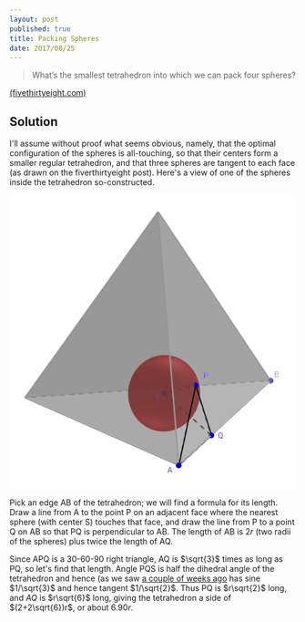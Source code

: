 ```yaml
---
layout: post
published: true
title: Packing Spheres
date: 2017/08/25
---
```


>What’s the smallest tetrahedron into which we can pack four spheres?

<!--more-->

[(fivethirtyeight.com)](https://fivethirtyeight.com/features/work-a-shift-in-the-riddler-gift-shop/)

## Solution

I'll assume without proof what seems obvious, namely, that the optimal configuration of the spheres is all-touching, so that their centers form a smaller regular tetrahedron, and that three spheres are tangent to each face (as drawn on the fiverthirtyeight post). Here's a view of one of the spheres inside the tetrahedron so-constructed.

![Sphere in tetrahedron.](/img/SphereInTetrahedron.png)

Pick an edge AB of the tetrahedron; we will find a formula for its length. Draw a line from A to the point P on an adjacent face where the nearest sphere (with center S) touches that face, and draw the line from P to a point Q on AB so that PQ is perpendicular to AB. The length of AB is $2r$ (two radii of the spheres) plus twice the length of AQ.

Since APQ is a 30-60-90 right triangle, AQ is $\sqrt{3}$ times as long as PQ, so let's find that length.  Angle PQS is half the dihedral angle of the tetrahedron and hence (as we saw [a couple of weeks ago](https://hectorpefo.github.io/2017-08-11-Five-Tetrahedra/) has sine $1/\sqrt{3}$ and hence tangent $1/\sqrt{2}$. Thus PQ is $r\sqrt{2}$ long, and $AQ$ is $r\sqrt{6}$ long, giving the tetrahedron a side of $(2+2\sqrt{6})r$, or about $6.90r$.

<br>
